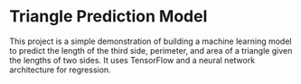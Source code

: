 # Triangle Prediction Model

This project is a simple demonstration of building a machine learning model to predict the length of the third side, perimeter, and area of a triangle given the lengths of two sides.
It uses TensorFlow and a neural network architecture for regression.

